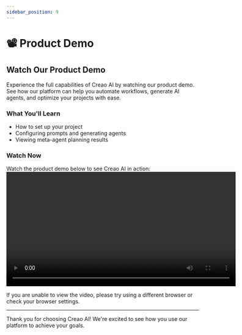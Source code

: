 ```yaml
---
sidebar_position: 9
---
```


# 📽️ Product Demo

## Watch Our Product Demo

Experience the full capabilities of Creao AI by watching our product demo. See how our platform can help you automate workflows, generate AI agents, and optimize your projects with ease.

### What You'll Learn

- How to set up your project
- Configuring prompts and generating agents
- Viewing meta-agent planning results

### Watch Now

Watch the product demo below to see Creao AI in action:
<video width="600" controls>

  <source src="https://drive.google.com/uc?export=download&id=1z5-_BUZDmGEfe0LmOUKhh9okOkX5DKkw" type="video/mp4" />
  If you are unable to view the video, please try using a different browser or check your browser settings.
</video>

---

Thank you for choosing Creao AI! We're excited to see how you use our platform to achieve your goals.
